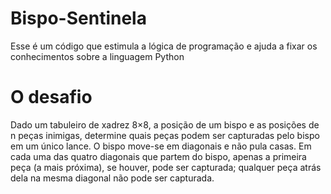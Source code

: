 # Bispo-Sentinela
Esse é um código que estimula a lógica de programação e ajuda a fixar os conhecimentos sobre a linguagem Python

# O desafio
Dado um tabuleiro de xadrez 8×8, a posição de um bispo e as posições de n peças inimigas,
determine quais peças podem ser capturadas pelo bispo em um único lance. O bispo move-se
em diagonais e não pula casas. Em cada uma das quatro diagonais que partem do bispo,
apenas a primeira peça (a mais próxima), se houver, pode ser capturada; qualquer peça atrás
dela na mesma diagonal não pode ser capturada.
